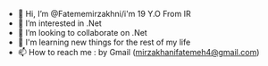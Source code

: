 - 👋 Hi, I’m @Fatememirzakhni/i'm 19 Y.O From IR 
- 👀 I’m interested in .Net
- 💞️ I’m looking to collaborate on .Net
- 🌱 I'm learning new things for the rest of my life
- 📫 How to reach me : by Gmail (mirzakhanifatemeh4@gmail.com)

<!---
Fatememirzakhni/Fatememirzakhni is a ✨ special ✨ repository because its `README.md` (this file) appears on your GitHub profile.
You can click the Preview link to take a look at your changes.
--->
